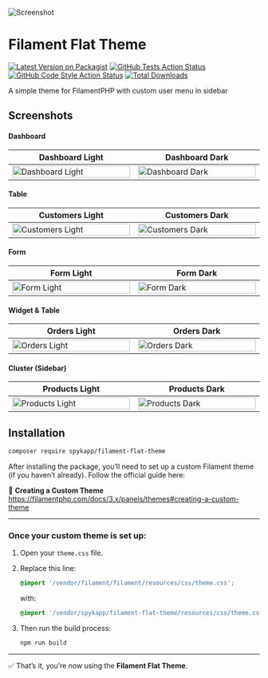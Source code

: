![Screenshot](https://banners.beyondco.de/Filament%20Flat%20Theme.png?theme=light&packageManager=composer+require&packageName=spykapp%2Ffilament-flat-theme&pattern=architect&style=style_1&description=A+simple+theme+for+FilamentPHP+based+on+a+Flat+design.&md=1&showWatermark=0&fontSize=100px&images=color-swatch)

# Filament Flat Theme

[![Latest Version on Packagist](https://img.shields.io/packagist/v/spykapp/filament-flat-theme.svg?style=flat-square)](https://packagist.org/packages/spykapp/filament-flat-theme)
[![GitHub Tests Action Status](https://img.shields.io/github/actions/workflow/status/spykapp/filament-flat-theme/run-tests.yml?branch=main&label=tests&style=flat-square)](https://github.com/spykapp/filament-flat-theme/actions?query=workflow%3Arun-tests+branch%3Amain)
[![GitHub Code Style Action Status](https://img.shields.io/github/actions/workflow/status/spykapp/filament-flat-theme/fix-php-code-style-issues.yml?branch=main&label=code%20style&style=flat-square)](https://github.com/spykapp/filament-flat-theme/actions?query=workflow%3A"Fix+PHP+code+style+issues"+branch%3Amain)
[![Total Downloads](https://img.shields.io/packagist/dt/spykapp/filament-flat-theme.svg?style=flat-square)](https://packagist.org/packages/spykapp/filament-flat-theme)

A simple theme for FilamentPHP with custom user menu in sidebar

## Screenshots

#### Dashboard

<table class="table">
  <thead>
    <tr>
      <th scope="col" width="1000px">Dashboard Light</th>
      <th scope="col" width="1000px">Dashboard Dark</th>
    </tr>
  </thead>
  <tbody>
    <tr>
      <td>
        <a href="https://ibb.co/Y4JL2Qh9">
            <img src="https://i.ibb.co/DPmR4WQX/dashboard-l.png" width="100%" alt="Dashboard Light" />
        </a>
      </td>
      <td>
        <a href="https://ibb.co/x88nmjsT">
            <img src="https://i.ibb.co/QjjW8Ncw/dashboard-d.png" width="100%" alt="Dashboard Dark" />
        </a>
      </td>
    </tr>
  </tbody>
</table>

#### Table

<table class="table">
  <thead>
    <tr>
      <th scope="col" width="1000px">Customers Light</th>
      <th scope="col" width="1000px">Customers Dark</th>
    </tr>
  </thead>
  <tbody>
    <tr>
      <td>
        <a href="https://ibb.co/3y8KxrZv">
          <img src="https://i.ibb.co/qM46HyQC/customers-l.png" width="100%" alt="Customers Light" />
        </a>
      </td>
      <td>
        <a href="https://ibb.co/LXWSBZcc">
          <img src="https://i.ibb.co/7d5vB1ZZ/customers-d.png" width="100%" alt="Customers Dark" />
        </a>
      </td>
    </tr>
  </tbody>
</table>

#### Form

<table class="table">
  <thead>
    <tr>
      <th scope="col" width="1000px">Form Light</th>
      <th scope="col" width="1000px">Form Dark</th>
    </tr>
  </thead>
  <tbody>
    <tr>
      <td>
        <a href="https://ibb.co/wNvDHvrQ">
          <img src="https://i.ibb.co/FbPGvPqY/form-l.png" width="100%" alt="Form Light" />
        </a>
      </td>
      <td>
        <a href="https://ibb.co/hJDTrn4N">
          <img src="https://i.ibb.co/KpF8BQfg/form-d.png" width="100%" alt="Form Dark" />
        </a>
      </td>
    </tr>
  </tbody>
</table>

#### Widget & Table

<table class="table">
  <thead>
    <tr>
      <th scope="col" width="1000px">Orders Light</th>
      <th scope="col" width="1000px">Orders Dark</th>
    </tr>
  </thead>
  <tbody>
    <tr>
      <td>
        <a href="https://ibb.co/sYNTbnt">
          <img src="https://i.ibb.co/ZDFQG5N/orders-l.png" width="100%" alt="Orders Light" />
        </a>
      </td>
      <td>
        <a href="https://ibb.co/hFKm9z7y">
          <img src="https://i.ibb.co/Wvc25Jx6/orders-d.png" width="100%" alt="Orders Dark" />
        </a>
      </td>
    </tr>
  </tbody>
</table>

#### Cluster (Sidebar)

<table class="table">
  <thead>
    <tr>
      <th scope="col" width="1000px">Products Light</th>
      <th scope="col" width="1000px">Products Dark</th>
    </tr>
  </thead>
  <tbody>
    <tr>
      <td>
        <a href="https://ibb.co/Rpc3Pwvr">
          <img src="https://i.ibb.co/4Zp8Mrmv/products-l.png" width="100%" alt="Products Light" />
        </a>
      </td>
      <td>
        <a href="https://ibb.co/3YRq0Xkp">
          <img src="https://i.ibb.co/x8F0Mv31/products-d.png" width="100%" alt="Products Dark" />
        </a>
      </td>
    </tr>
  </tbody>
</table>


## Installation

```bash
composer require spykapp/filament-flat-theme
```
After installing the package, you’ll need to set up a custom Filament theme (if you haven’t already). Follow the official guide here:

📘 **Creating a Custom Theme**  
https://filamentphp.com/docs/3.x/panels/themes#creating-a-custom-theme

---

### Once your custom theme is set up:

1. Open your `theme.css` file.
2. Replace this line:

    ```css
    @import '/vendor/filament/filament/resources/css/theme.css';
    ```

   with:

    ```css
    @import '/vendor/spykapp/filament-flat-theme/resources/css/theme.css';
    ```

3. Then run the build process:

    ```bash
    npm run build
    ```

---

✅ That’s it, you’re now using the **Filament Flat Theme**.

